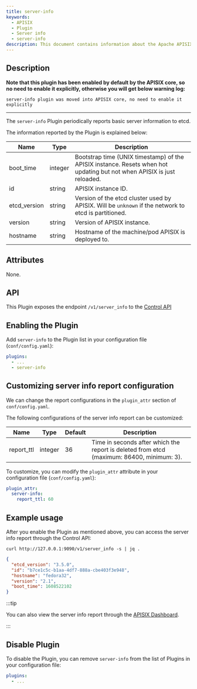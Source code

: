 ```yaml
---
title: server-info
keywords:
  - APISIX
  - Plugin
  - Server info
  - server-info
description: This document contains information about the Apache APISIX server-info Plugin.
---
```


<!--
#
# Licensed to the Apache Software Foundation (ASF) under one or more
# contributor license agreements.  See the NOTICE file distributed with
# this work for additional information regarding copyright ownership.
# The ASF licenses this file to You under the Apache License, Version 2.0
# (the "License"); you may not use this file except in compliance with
# the License.  You may obtain a copy of the License at
#
#     http://www.apache.org/licenses/LICENSE-2.0
#
# Unless required by applicable law or agreed to in writing, software
# distributed under the License is distributed on an "AS IS" BASIS,
# WITHOUT WARRANTIES OR CONDITIONS OF ANY KIND, either express or implied.
# See the License for the specific language governing permissions and
# limitations under the License.
#
-->

## Description

**Note that this plugin has been enabled by default by the APISIX core,
so no need to enable it explicitly, otherwise you will get below warning log:**

```
server-info plugin was moved into APISIX core, no need to enable it explicitly
```

---

The `server-info` Plugin periodically reports basic server information to etcd.

The information reported by the Plugin is explained below:

| Name         | Type    | Description                                                                                                            |
|--------------|---------|------------------------------------------------------------------------------------------------------------------------|
| boot_time    | integer | Bootstrap time (UNIX timestamp) of the APISIX instance. Resets when hot updating but not when APISIX is just reloaded. |
| id           | string  | APISIX instance ID.                                                                                                    |
| etcd_version | string  | Version of the etcd cluster used by APISIX. Will be `unknown` if the network to etcd is partitioned.                   |
| version      | string  | Version of APISIX instance.                                                                                            |
| hostname     | string  | Hostname of the machine/pod APISIX is deployed to.                                                                     |

## Attributes

None.

## API

This Plugin exposes the endpoint `/v1/server_info` to the [Control API](../control-api.md)

## Enabling the Plugin

Add `server-info` to the Plugin list in your configuration file (`conf/config.yaml`):

```yaml title="conf/config.yaml"
plugins:
  - ...
  - server-info
```

## Customizing server info report configuration

We can change the report configurations in the `plugin_attr` section of `conf/config.yaml`.

The following configurations of the server info report can be customized:

| Name         | Type   | Default  | Description                                                          |
| ------------ | ------ | -------- | -------------------------------------------------------------------- |
| report_ttl | integer | 36 | Time in seconds after which the report is deleted from etcd (maximum: 86400, minimum: 3). |

To customize, you can modify the `plugin_attr` attribute in your configuration file (`conf/config.yaml`):

```yaml title="conf/config.yaml"
plugin_attr:
  server-info:
    report_ttl: 60
```

## Example usage

After you enable the Plugin as mentioned above, you can access the server info report through the Control API:

```shell
curl http://127.0.0.1:9090/v1/server_info -s | jq .
```

```json
{
  "etcd_version": "3.5.0",
  "id": "b7ce1c5c-b1aa-4df7-888a-cbe403f3e948",
  "hostname": "fedora32",
  "version": "2.1",
  "boot_time": 1608522102
}
```

:::tip

You can also view the server info report through the [APISIX Dashboard](/docs/dashboard/USER_GUIDE).

:::

## Disable Plugin

To disable the Plugin, you can remove `server-info` from the list of Plugins in your configuration file:

```yaml title="conf/config.yaml"
plugins:
  - ...
```
